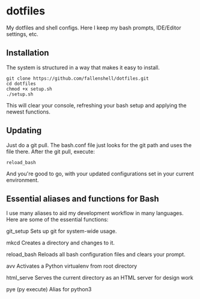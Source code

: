 # dotfiles
My dotfiles and shell configs. Here I keep my bash prompts, IDE/Editor settings, etc. 

## Installation
The system is structured in a way that makes it easy to install.

    git clone https://github.com/fallenshell/dotfiles.git
    cd dotfiles
    chmod +x setup.sh 
    ./setup.sh
    
This will clear your console, refreshing your bash setup and applying the newest functions. 

## Updating
Just do a git pull. The bash.conf file just looks for the git path and uses the file there. After the git pull, execute:

    reload_bash
  
And you're good to go, with your updated configurations set in your current environment.

## Essential aliases and functions for Bash
I use many aliases to aid my development workflow in many languages. Here are some of the essential functions:

  git_setup <name> <email>
  Sets up git for system-wide usage.
  
  mkcd <name>
  Creates a directory and changes to it.
  
  reload_bash
  Reloads all bash configuration files and clears your prompt.
  
  avv
  Activates a Python virtualenv from root directory
  
  html_serve
  Serves the current directory as an HTML server for design work
  
  pye
  (py execute)
  Alias for python3
